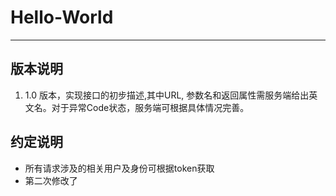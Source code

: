# Hello-World

---

## 版本说明

1. 1.0 版本，实现接口的初步描述,其中URL, 参数名和返回属性需服务端给出英文名。对于异常Code状态，服务端可根据具体情况完善。

## 约定说明

* 所有请求涉及的相关用户及身份可根据token获取
* 第二次修改了
